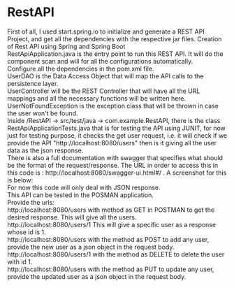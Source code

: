 # RestAPI
First of all, I used start.spring.io to initialize and generate a REST API Project, and get all the dependencies with the respective jar files.
Creation of Rest API using Spring and Spring Boot\
RestApiApplication.java is the entry point to run this REST API. It will do the component scan and will for all the configurations automatically.\
Configure all the dependencies in the pom.xml file.\
UserDAO is the Data Access Object that will map the API calls to the persistence layer.\
UserController will be the REST Controller that will have all the URL mappings and all the necessary functions will be written here.\
UserNotFoundException is the exception class that will be thrown in case the user won't be found.\
Inside /RestAPI -> src/test/java -> com.example.RestAPI, there is the class RestApiApplicationTests.java that is for testing the API using JUNIT, for now just for testing purpose, it checks the get user request, i.e. it will check if we provide the API "http://localhost:8080/users" then is it giving all the user data as the json response.\
There is also a full documentation with swagger that specifies what should be the format of the request/response. The URL in order to access this in this code is : http://localhost:8080/swagger-ui.html#/ . A screenshot for this is below:\
For now this code will only deal with JSON response.\
This API can be tested in the POSMAN application.\
Provide the urls:\
  http://localhost:8080/users with method as GET in POSTMAN to get the desired response. This will give all the users.\
  http://localhost:8080/users/1 This will give a specific user as a response whose id is 1.\
  http://localhost:8080/users with the method as POST to add any user, provide the new user as a json object in the request body.\
  http://localhost:8080/users/1  with the method as DELETE to delete the user with id 1.\
  http://localhost:8080/users with the method as PUT to update any user, provide the updated user as a json object in the request body.
